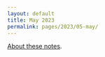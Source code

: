 ```yaml
---
layout: default
title: May 2023
permalink: pages/2023/05-may/
---
```


[About these notes](https://github.com/tinalexander/notes).
